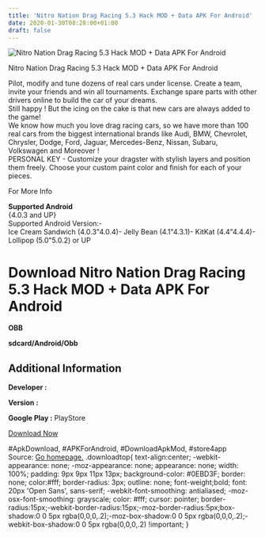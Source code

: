 ```yaml
---
title: 'Nitro Nation Drag Racing 5.3 Hack MOD + Data APK For Android'
date: 2020-01-30T08:28:00+01:00
draft: false
---
```


![Nitro Nation Drag Racing 5.3 Hack MOD + Data APK For Android](https://i0.wp.com/apkhome.net/wp-content/uploads/2017/06/Nitro-Nation-Drag-Racing-5.3.png "Nitro Nation Drag Racing 5.3 Hack MOD + Data APK For Android")

  

Nitro Nation Drag Racing 5.3 Hack MOD + Data APK For Android

Pilot, modify and tune dozens of real cars under license. Create a team, invite your friends and win all tournaments. Exchange spare parts with other drivers online to build the car of your dreams.  
Still happy ! But the icing on the cake is that new cars are always added to the game!  
We know how much you love drag racing cars, so we have more than 100 real cars from the biggest international brands like Audi, BMW, Chevrolet, Chrysler, Dodge, Ford, Jaguar, Mercedes-Benz, Nissan, Subaru, Volkswagen and Moreover !  
PERSONAL KEY - Customize your dragster with stylish layers and position them freely. Choose your custom paint color and finish for each of your pieces.

For More Info

**Supported Android**  
{4.0.3 and UP}  
Supported Android Version:-  
Ice Cream Sandwich (4.0.3"4.0.4)- Jelly Bean (4.1"4.3.1)- KitKat (4.4"4.4.4)- Lollipop (5.0"5.0.2) or UP

Download Nitro Nation Drag Racing 5.3 Hack MOD + Data APK For Android
=====================================================================

**OBB**

**sdcard/Android/Obb**

Additional Information
----------------------

**Developer :**

**Version :**

**Google Play :** PlayStore

  

[Download Now](https://store4app.co/post/nitro-nation-drag-racing-5-3-hack-mod-data-apk-for-android_1573671196)

  
#ApkDownload, #APKForAndroid, #DownloadApkMod, #store4app  
Source: [Go homepage.](https://store4app.co/post/nitro-nation-drag-racing-5-3-hack-mod-data-apk-for-android_1573671196) .downloadtop{ text-align:center; -webkit-appearance: none; -moz-appearance: none; appearance: none; width: 100%; padding: 9px 9px 11px 13px; background-color: #0EBD3F; border: none; color:#fff; border-radius: 3px; outline: none; font-weight;bold; font: 20px 'Open Sans', sans-serif; -webkit-font-smoothing: antialiased; -moz-osx-font-smoothing: grayscale; color: #fff; cursor: pointer; border-radius:15px;-webkit-border-radius:15px;-moz-border-radius:5px;box-shadow:0 0 5px rgba(0,0,0,.2);-moz-box-shadow:0 0 5px rgba(0,0,0,.2);-webkit-box-shadow:0 0 5px rgba(0,0,0,.2) !important; }